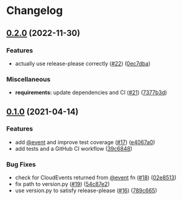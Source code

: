 # Changelog

## [0.2.0](https://github.com/boson-project/parliament/compare/v0.1.0...v0.2.0) (2022-11-30)


### Features

* actually use release-please correctly ([#22](https://github.com/boson-project/parliament/issues/22)) ([0ec7dba](https://github.com/boson-project/parliament/commit/0ec7dba52c4df815e30dc61646a05660577b86b6))


### Miscellaneous

* **requirements:** update dependencies and CI ([#21](https://github.com/boson-project/parliament/issues/21)) ([7377b3d](https://github.com/boson-project/parliament/commit/7377b3d803a6788baded5501aad8731e75e0c662))

## [0.1.0](https://www.github.com/boson-project/parliament/compare/v0.0.5...v0.1.0) (2021-04-14)


### Features

* add [@event](https://www.github.com/event) and improve test coverage ([#17](https://www.github.com/boson-project/parliament/issues/17)) ([e4067a0](https://www.github.com/boson-project/parliament/commit/e4067a0a9e8a910523d423dcbf702ed5980ffd64))
* add tests and a GitHub CI workflow ([39c6848](https://www.github.com/boson-project/parliament/commit/39c68487c096404f5d3a1f0cc6d1b7c12be20c85))


### Bug Fixes

* check for CloudEvents returned from [@event](https://www.github.com/event) fn ([#18](https://www.github.com/boson-project/parliament/issues/18)) ([02e8513](https://www.github.com/boson-project/parliament/commit/02e8513a06405c4d7910788dec1a2e613b35926f))
* fix path to version.py ([#19](https://www.github.com/boson-project/parliament/issues/19)) ([54c87e2](https://www.github.com/boson-project/parliament/commit/54c87e2271b463fc62625702c31cf28cb1a52f65))
* use version.py to satisfy release-please ([#16](https://www.github.com/boson-project/parliament/issues/16)) ([789c665](https://www.github.com/boson-project/parliament/commit/789c6654c548d73408845b42c2f25f9649d7866a))
